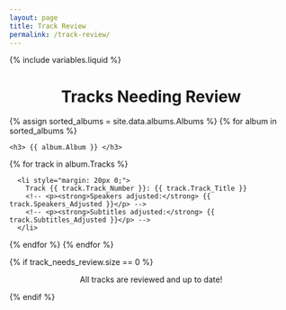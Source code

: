 ```yaml
---
layout: page
title: Track Review
permalink: /track-review/
---
```


{% include variables.liquid %}

<h1 style="text-align: center;">Tracks Needing Review</h1>

{% assign sorted_albums = site.data.albums.Albums %}
{% for album in sorted_albums %}

  <ul style="list-style-type: none; padding: 0;">

    <h3> {{ album.Album }} </h3>

  </ul>

  {% for track in album.Tracks %}

  <ul style="padding: 0;">
  
      <li style="margin: 20px 0;">
        Track {{ track.Track_Number }}: {{ track.Track_Title }}
        <!-- <p><strong>Speakers adjusted:</strong> {{ track.Speakers_Adjusted }}</p> -->
        <!-- <p><strong>Subtitles adjusted:</strong> {{ track.Subtitles_Adjusted }}</p> -->
      </li>

  </ul>

  {% endfor %}
{% endfor %}

{% if track_needs_review.size == 0 %}
  <p style="text-align: center;">All tracks are reviewed and up to date!</p>
{% endif %}
